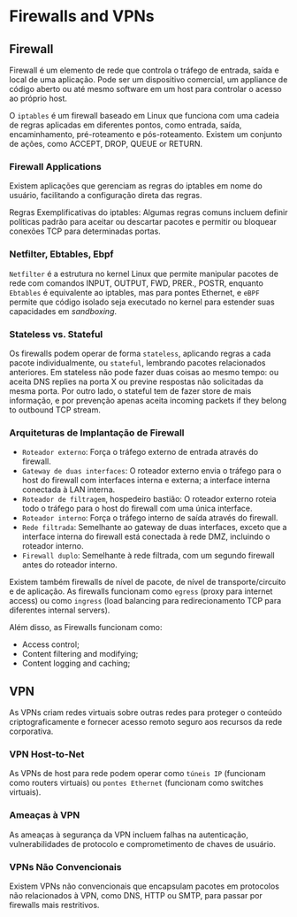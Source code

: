 # Firewalls and VPNs

## Firewall

Firewall é um elemento de rede que controla o tráfego de entrada, saída e local de uma aplicação. Pode ser um dispositivo comercial, um appliance de código aberto ou até mesmo software em um host para controlar o acesso ao próprio host.

O `iptables` é um firewall baseado em Linux que funciona com uma cadeia de regras aplicadas em diferentes pontos, como entrada, saída, encaminhamento, pré-roteamento e pós-roteamento. Existem um conjunto de ações, como ACCEPT, DROP, QUEUE or RETURN.

### Firewall Applications

Existem aplicações que gerenciam as regras do iptables em nome do usuário, facilitando a configuração direta das regras.

Regras Exemplificativas do iptables: Algumas regras comuns incluem definir políticas padrão para aceitar ou descartar pacotes e permitir ou bloquear conexões TCP para determinadas portas.

### Netfilter, Ebtables, Ebpf

`Netfilter` é a estrutura no kernel Linux que permite manipular pacotes de rede com comandos INPUT, OUTPUT, FWD, PRER., POSTR, enquanto `Ebtables` é equivalente ao iptables, mas para pontes Ethernet, e `eBPF` permite que código isolado seja executado no kernel para estender suas capacidades em *sandboxing*.

### Stateless vs. Stateful

Os firewalls podem operar de forma `stateless`, aplicando regras a cada pacote individualmente, ou `stateful`, lembrando pacotes relacionados anteriores. Em stateless não pode fazer duas coisas ao mesmo tempo: ou aceita DNS replies na porta X ou previne respostas não solicitadas da mesma porta. Por outro lado, o stateful tem de fazer store de mais informação, e por prevenção apenas aceita incoming packets if they belong to outbound TCP stream.

### Arquiteturas de Implantação de Firewall

- `Roteador externo`: Força o tráfego externo de entrada através do firewall.
- `Gateway de duas interfaces`: O roteador externo envia o tráfego para o host do firewall com interfaces interna e externa; a interface interna conectada à LAN interna.
- `Roteador de filtragem`, hospedeiro bastião: O roteador externo roteia todo o tráfego para o host do firewall com uma única interface.
- `Roteador interno`: Força o tráfego interno de saída através do firewall.
- `Rede filtrada`: Semelhante ao gateway de duas interfaces, exceto que a interface interna do firewall está conectada à rede DMZ, incluindo o roteador interno.
- `Firewall duplo`: Semelhante à rede filtrada, com um segundo firewall antes do roteador interno.

Existem também firewalls de nível de pacote, de nível de transporte/circuito e de aplicação. As firewalls funcionam como `egress` (proxy para internet access) ou como `ingress` (load balancing para redirecionamento TCP para diferentes internal servers).

Além disso, as Firewalls funcionam como:

- Access control;
- Content filtering and modifying;
- Content logging and caching;

## VPN

As VPNs criam redes virtuais sobre outras redes para proteger o conteúdo criptograficamente e fornecer acesso remoto seguro aos recursos da rede corporativa.

### VPN Host-to-Net

As VPNs de host para rede podem operar como `túneis IP` (funcionam como routers virtuais) ou `pontes Ethernet` (funcionam como switches virtuais).

### Ameaças à VPN

As ameaças à segurança da VPN incluem falhas na autenticação, vulnerabilidades de protocolo e comprometimento de chaves de usuário.

### VPNs Não Convencionais

Existem VPNs não convencionais que encapsulam pacotes em protocolos não relacionados à VPN, como DNS, HTTP ou SMTP, para passar por firewalls mais restritivos.